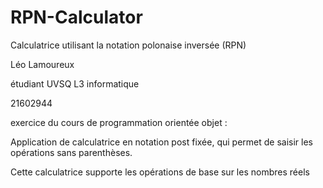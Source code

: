 # RPN-Calculator
Calculatrice utilisant la notation polonaise inversée (RPN)

Léo Lamoureux

étudiant UVSQ L3 informatique

21602944

exercice du cours de programmation orientée objet :

Application de calculatrice en notation post fixée, qui permet de saisir les opérations sans parenthèses.

Cette calculatrice supporte les opérations de base sur les nombres réels
